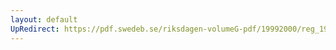 ```yaml
---
layout: default
UpRedirect: https://pdf.swedeb.se/riksdagen-volumeG-pdf/19992000/reg_19992000/reg_19992000_0206.pdf
---
```

